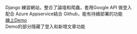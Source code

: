 Django 練習網站，整合了論壇和爬蟲，套用Google API 做登入 </br>
配合 Azure Appservice結合 Github，能有持續部署的功能</br>
[線上Demo](https://jangodemo.azurewebsites.net)</br>
Demo的部分隱藏了登入和新增文章功能</br>
